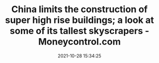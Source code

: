 ---
"title": "China limits the construction of super high rise buildings; a look at some of its tallest skyscrapers - Moneycontrol.com"
"date": "2021-10-28 15:34:25"
"feed_name": "GOOGLENEWSCONSTRUCTION"
"feed_website": "https://news.google.com/search?q=construction%2Bincident&hl=en-US&gl=US&ceid=US:en"
"feed_rss": "https://news.google.com/rss/search?q=construction%2Bincident&hl=en-US&gl=US&ceid=US:en"
"link": "https://www.moneycontrol.com/news/photos/world/china-limits-the-construction-of-super-high-rise-building-a-look-at-some-of-its-tallest-skyscrapers-7646221.html"
"source": "{'href': 'https://www.moneycontrol.com', 'title': 'Moneycontrol.com'}"
"file": "_posts/2021-1-1-1bd273b3c1abce98e0014824e97c6a31e6450ece.md"
"accident": "0"
"drilling": "0"
"dead": "0"
"injured": "0"
"arrested": "0"
"place": "unknown place"
"where": "unknown site"
"causes": "unknown"
"place_uri": "unknown place"
---